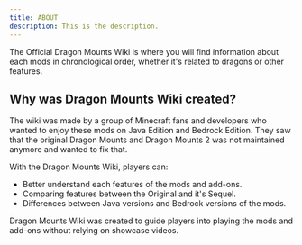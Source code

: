 ```yaml
---
title: ABOUT
description: This is the description.
---
```


The Official Dragon Mounts Wiki is where you will find information about each mods in chronological order, whether it's related to dragons or other features.
## Why was Dragon Mounts Wiki created?

The wiki was made by a group of Minecraft fans and developers who wanted to enjoy these mods on Java Edition and Bedrock Edition. They saw that the original Dragon Mounts and Dragon Mounts 2 was not maintained anymore and wanted to fix that.

With the Dragon Mounts Wiki, players can:
- Better understand each features of the mods and add-ons.
- Comparing features between the Original and it's Sequel.
- Differences between Java versions and Bedrock versions of the mods.

Dragon Mounts Wiki was created to guide players into playing the mods and add-ons without relying on showcase videos.
